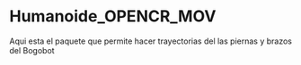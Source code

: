 # Humanoide_OPENCR_MOV
Aqui esta el paquete que permite hacer trayectorias del las piernas y brazos del Bogobot
